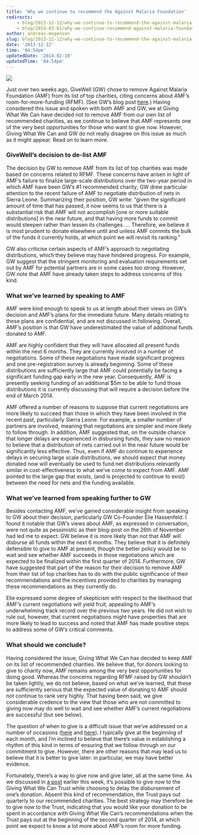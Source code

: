 ```yaml
---
title: 'Why we continue to recommend the Against Malaria Foundation'
redirects:
    - blog/2013-12-12/why-we-continue-to-recommend-the-against-malaria-foundation
    - blog/2014-03-01/why-we-continue-recommend-against-malaria-foundation
author: andreas-mogensen
slug: blog/2013-12-12/why-we-continue-to-recommend-the-against-malaria-foundation
date: '2013-12-12'
time: '04:54pm'
updatedDate: '2014-02-10'
updatedTime: '04:54pm'
---
```

![](/images/uploads/image04.jpg)

Just over two weeks ago, GiveWell (GW) chose to remove Against Malaria Foundation (AMF) from its list of top charities, citing concerns about AMF’s room-for-more-funding (RFMF). (See GW’s blog post [here](http://blog.givewell.org/2013/11/26/change-in-against-malaria-foundation-recommendation-status-room-for-more-funding-related/).) Having considered this issue and spoken with both AMF and GW, we at Giving What We Can have decided not to remove AMF from our own list of recommended charities, as we continue to believe that AMF represents one of the very best opportunities for those who want to give now. However, Giving What We Can and GW do not really disagree on this issue as much as it might appear. Read on to learn more.

### GiveWell’s decision to de-list AMF

The decision by GW to remove AMF from its list of top charities was made based on concerns related to RFMF. These concerns have arisen in light of AMF’s failure to finalize large-scale distributions over the two-year period in which AMF have been GW’s #1 recommended charity; GW drew particular attention to the recent failure of AMF to negotiate distribution of nets in Sierra Leone. Summarizing their position, GW write: “given the significant amount of time that has passed, it now seems to us that there is a substantial risk that AMF will not accomplish [one or more suitable distributions] in the near future, and that having more funds to commit would steepen rather than lessen its challenges. … Therefore, we believe it is most prudent to donate elsewhere until and unless AMF commits the bulk of the funds it currently holds, at which point we will revisit its ranking.”

GW also criticise certain aspects of AMF’s approach to negotiating distributions, which they believe may have hindered progress. For example, GW suggest that the stringent monitoring and evaluation requirements set out by AMF for potential partners are in some cases too strong. However, GW note that AMF have already taken steps to address concerns of this kind.

### What we’ve learned by speaking to AMF

AMF were kind enough to speak to us at length about their views on GW’s decision and AMF’s plans for the immediate future. Many details relating to these plans are confidential, and are not discussed in following. Overall, AMF’s position is that GW have underestimated the value of additional funds donated to AMF.

AMF are highly confident that they will have allocated all present funds within the next 6 months. They are currently involved in a number of negotiations. Some of these negotiations have made significant progress and one pre-registration survey is already beginning. Some of these distributions are sufficiently large that AMF could potentially be facing a significant funding gap early in the new year. Consequently, AMF is presently seeking funding of an additional $5m to be able to fund those distributions it is currently discussing that will require a decision before the end of March 2014.

AMF offered a number of reasons to suppose that current negotiations are more likely to succeed than those in which they have been involved in the recent past, particularly Sierra Leone. For example, a smaller number of partners are involved, meaning that negotiations are simpler and more likely to follow through. In addition, AMF suggested that, on the outside chance that longer delays are experienced in disbursing funds, they saw no reason to believe that a distribution of nets carried out in the near future would be significantly less effective. Thus, even if AMF do continue to experience delays in securing large scale distributions, we should expect that money donated now will eventually be used to fund net distributions relevantly similar in cost-effectiveness to what we’ve come to expect from AMF. AMF pointed to the large gap that exists, (and is projected to continue to exist) between the need for nets and the funding available.

### What we’ve learned from speaking further to GW

Besides contacting AMF, we’ve gained considerable insight from speaking to GW about their decision, particularly GW Co-Founder Elie Hassenfeld. I found it notable that GW’s views about AMF, as expressed in conversation, were not quite as pessimistic as their blog-post on the 26th of November had led me to expect. GW believe it is more likely than not that AMF will disburse all funds within the next 6 months. They believe that it is definitely defensible to give to AMF at present, though the better policy would be to wait and see whether AMF succeeds in those negotiations which are expected to be finalized within the first quarter of 2014\. Furthermore, GW have suggested that part of the reason for their decision to remove AMF from their list of top charities has to do with the public significance of their recommendations and the incentives provided to charities by managing these recommendations as they currently do.

Elie expressed some degree of skepticism with respect to the likelihood that AMF’s current negotiations will yield fruit, appealing to AMF’s underwhelming track record over the previous two years. He did not wish to rule out, however, that current negotiations might have properties that are more likely to lead to success and noted that AMF has made positive steps to address some of GW’s critical comments.

### What should we conclude?

Having considered the issue, Giving What We Can has decided to keep AMF on its list of recommended charities. We believe that, for donors looking to give to charity now, AMF remains among the very best opportunities for doing good. Whereas the concerns regarding RFMF raised by GW shouldn’t be taken lightly, we do not believe, based on what we’ve learned, that these are sufficiently serious that the expected value of donating to AMF should not continue to rank very highly. That having been said, we give considerable credence to the view that those who are not committed to giving now may do well to wait and see whether AMF’s current negotiations are successful (but see below).

The question of when to give is a difficult issue that we’ve addressed on a number of occasions ([here](http://www.givingwhatwecan.org/blog/2013-04-11/why-give-now) and [here](http://www.effective-altruism.com/giving-now-vs-later-summary/)). I typically give at the beginning of each month, and I’m inclined to believe that there’s value in establishing a rhythm of this kind in terms of ensuring that we follow through on our commitment to give. However, there are other reasons that may lead us to believe that it is better to give later: in particular, we may have better evidence.

Fortunately, there’s a way to give now and give later, all at the same time. As we discussed in [a post](http://www.givingwhatwecan.org/blog/2013-12-08/should-you-donate-now-or-in-the-future-here-is-how-to-do-both) earlier this week, it’s possible to give now to the Giving What We Can Trust while choosing to delay the disbursement of one’s donation. Absent this kind of recommendation, the Trust pays out quarterly to our recommended charities. The best strategy may therefore be to give now to the Trust, indicating that you would like your donation to be spent in accordance with Giving What We Can’s recommendations when the Trust pays out at the beginning of the second quarter of 2014, at which point we expect to know a lot more about AMF’s room for more funding.